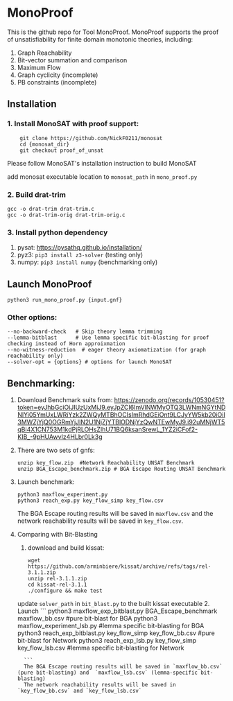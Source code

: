 # MonoProof

This is the github repo for Tool MonoProof. MonoProof supports the proof of unsatisfiability for finite
domain monotonic theories, including:

1. Graph Reachability
2. Bit-vector summation and comparison
3. Maximum Flow
4. Graph cyclicity (incomplete)
5. PB constraints (incomplete)

## Installation

### 1. Install MonoSAT with proof support:
```
    git clone https://github.com/NickF0211/monosat
    cd {monosat_dir}
    git checkout proof_of_unsat
```

Please follow MonoSAT's installation instruction to build MonoSAT

add monosat executable location to `monosat_path` in `mono_proof.py` 

### 2. Build drat-trim
    gcc -o drat-trim drat-trim.c
    gcc -o drat-trim-orig drat-trim-orig.c

### 3. Install python dependency
1. pysat: https://pysathq.github.io/installation/
2. pyz3: `pip3 install z3-solver` (testing only)
3. numpy: `pip3 install numpy` (benchmarking only)

## Launch MonoProof

``python3 run_mono_proof.py {input.gnf}``

### Other options:
    --no-backward-check   # Skip theory lemma trimming
    --lemma-bitblast      # Use lemma specific bit-blasting for proof checking instead of Horn approixmation
    --no-witness-reduction  # eager theory axiomatization (for graph reachability only)
    --solver-opt = {options} # options for launch MonoSAT

## Benchmarking:
1. Download Benchmark suits from: https://zenodo.org/records/10530451?token=eyJhbGciOiJIUzUxMiJ9.eyJpZCI6ImVlNWMyOTQ3LWNmNGYtNDNlYi05YmUxLWRiYzk2ZWQyMTBhOCIsImRhdGEiOnt9LCJyYW5kb20iOiI3MWZjYjQ0OGRmYjJlN2U1NjZjYTBlODNjYzQwNTEwMyJ9.i92uMNjWT5qBi4X1CN753M1kdPjRLOHsZlhU71BQ6ksanSrewL_1YZ2iCFof2-KIB_-9pHUAwvIz4HLbr0Lk3g
2. There are two sets of gnfs:
    ```
    unzip key_flow.zip  #Network Reachability UNSAT Benchmark
    unzip BGA_Escape_benchmark.zip # BGA Escape Routing UNSAT Benchmark
    ```
3. Launch benchmark:
   ```
   python3 maxflow_experiment.py     
   python3 reach_exp.py key_flow_simp key_flow.csv
   ```
   The BGA Escape routing results will be saved in `maxflow.csv` and the network reachability results will be saved in `key_flow.csv`.
    

4. Comparing with Bit-Blasting
   1. download and build kissat:
      ```
      wget https://github.com/arminbiere/kissat/archive/refs/tags/rel-3.1.1.zip
      unzip rel-3.1.1.zip
      cd kissat-rel-3.1.1
      ./configure && make test 
      ```
    update `solver_path` in `bit_blast.py` to the built kissat executable
    2. Launch 
         ```
            python3 maxflow_exp_bitblast.py BGA_Escape_benchmark maxflow_bb.csv #pure bit-blast for BGA
            python3 maxflow_experiment_lsb.py                                   #lemma specific bit-blasting for BGA
            python3 reach_exp_bitblast.py key_flow_simp key_flow_bb.csv         #pure bit-blast for Network
            python3 reach_exp_lsb.py key_flow_simp key_flow_lsb.csv             #lemma specific bit-blasting for Network
            
         ```
         The BGA Escape routing results will be saved in `maxflow_bb.csv` (pure bit-blasting) and  `maxflow_lsb.csv` (lemma-specific bit-blasting)
         The network reachability results will be saved in `key_flow_bb.csv` and `key_flow_lsb.csv` 
